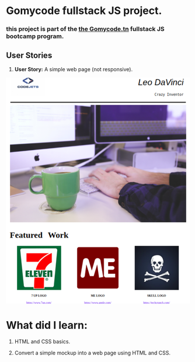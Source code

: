 # Gomycode fullstack JS project.

### this project is part of the [the Gomycode.tn](https://gomycode.tn) fullstack JS bootcamp program.

## User Stories

1. <strong>User Story:</strong> A simple web page (not responsive).

<p align="center">
    <img src="Screenshot.png" alt="project image" title="project image">
</p>

# What did I learn:

1. HTML and CSS basics.

1. Convert a simple mockup into a web page using HTML and CSS.